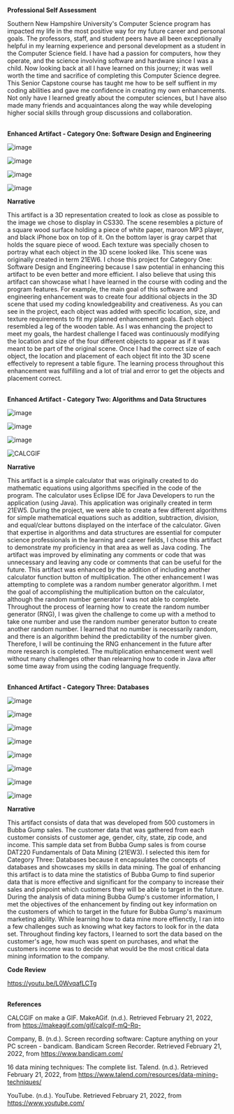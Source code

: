 **Professional Self Assessment**<br/>

Southern New Hampshire University's Computer Science program has impacted my life in the most positive way for my future career and personal goals. The professors, staff, and student peers have all been exceptionally helpful in my learning experience and personal development as a student in the Computer Science field. I have had a passion for computers, how they operate, and the science involving software and hardware since I was a child. Now looking back at all I have learned on this journey; it was well worth the time and sacrifice of completing this Computer Science degree. This Senior Capstone course has taught me how to be self suffient in my coding abilities and gave me confidence in creating my own enhancements. Not only have I learned greatly about the computer sciences, but I have also made many friends and acquaintances along the way while developing higher social skills through group discussions and collaboration.<br/><br/>

**Enhanced Artifact - Category One: Software Design and Engineering**<br/>

![image](https://user-images.githubusercontent.com/76239358/154863944-c055ba86-dd29-4282-be24-a069971ea49c.png)<br/>

![image](https://user-images.githubusercontent.com/76239358/154864202-dc2d7660-cfdd-4021-870f-5496797938fd.png)<br/>

![image](https://user-images.githubusercontent.com/76239358/154864162-9af2070a-d93e-4ee3-8839-2f52cb140d67.png)<br/>

![image](https://user-images.githubusercontent.com/76239358/154864327-2c6f6c2c-2bd5-4950-9bb2-7927b18ff5c4.png)<br/>


**Narrative**<br/>

This artifact is a 3D representation created to look as close as possible to the image we chose to display in CS330. The scene resembles a picture of a square wood surface holding a piece of white paper, maroon MP3 player, and black iPhone box on top of it. On the bottom layer is gray carpet that holds the square piece of wood. Each texture was specially chosen to portray what each object in the 3D scene looked like. This scene was originally created in term 21EW6. I chose this project for Category One: Software Design and Engineering because I saw potential in enhancing this artifact to be even better and more efficient. I also believe that using this artifact can showcase what I have learned in the course with coding and the program features. For example, the main goal of this software and engineering enhancement was to create four additional objects in the 3D scene that used my coding knowledgeability and creativeness. As you can see in the project, each object was added with specific location, size, and texture requirements to fit my planned enhancement goals. Each object resembled a leg of the wooden table. As I was enhancing the project to meet my goals, the hardest challenge I faced was continuously modifying the location and size of the four different objects to appear as if it was meant to be part of the original scene. Once I had the correct size of each object, the location and placement of each object fit into the 3D scene effectively to represent a table figure. The learning process throughout this enhancement was fulfilling and a lot of trial and error to get the objects and placement correct.<br/><br/>

**Enhanced Artifact - Category Two: Algorithms and Data Structures**<br/>

![image](https://user-images.githubusercontent.com/76239358/154867771-6579add3-1950-4e21-b86f-f00a119ee375.png)<br/>

![image](https://user-images.githubusercontent.com/76239358/154867829-ebe8512d-a8ba-4881-be87-b8bb7a73093b.png)<br/>

![image](https://user-images.githubusercontent.com/76239358/154867350-94db8222-d627-4f4d-a016-6b414849f607.png)<br/>

![CALCGIF](https://user-images.githubusercontent.com/76239358/154867676-d51f0def-8fc8-4124-b241-7a4234767bde.gif)<br/>


**Narrative**<br/>

This artifact is a simple calculator that was originally created to do mathematic equations using algorithms specified in the code of the program. The calculator uses Eclipse IDE for Java Developers to run the application (using Java). This application was originally created in term 21EW5. During the project, we were able to create a few different algorithms for simple mathematical equations such as addition, subtraction, division, and equal/clear buttons displayed on the interface of the calculator. Given that expertise in algorithms and data structures are essential for computer science professionals in the learning and career fields, I chose this artifact to demonstrate my proficiency in that area as well as Java coding. The artifact was improved by eliminating any comments or code that was unnecessary and leaving any code or comments that can be useful for the future. This artifact was enhanced by the addition of including another calculator function button of multiplication. The other enhancement I was attempting to complete was a random number generator algorithm. I met the goal of accomplishing the multiplication button on the calculator, although the random number generator I was not able to complete. Throughout the process of learning how to create the random number generator (RNG), I was given the challenge to come up with a method to take one number and use the random number generator button to create another random number. I learned that no number is necessarily random, and there is an algorithm behind the predictability of the number given. Therefore, I will be continuing the RNG enhancement in the future after more research is completed. The multiplication enhancement went well without many challenges other than relearning how to code in Java after some time away from using the coding language frequently.<br/><br/>

**Enhanced Artifact - Category Three: Databases**<br/>

![image](https://user-images.githubusercontent.com/76239358/154873226-e7b0ced4-f465-49c6-bb67-265ca9812c4e.png)
<br/>

![image](https://user-images.githubusercontent.com/76239358/154873816-c77cda9b-dfef-4f33-8796-a1bb2360c4c3.png)
<br/>

![image](https://user-images.githubusercontent.com/76239358/154873852-c055978e-8b69-4a1f-9603-e423644817e2.png)
<br/>

![image](https://user-images.githubusercontent.com/76239358/154873938-2a5d3c23-df87-49dc-b773-09e417056697.png)
<br/>

![image](https://user-images.githubusercontent.com/76239358/154873977-5a403fba-64f0-450e-ae90-81dc3159cb35.png)
<br/>

![image](https://user-images.githubusercontent.com/76239358/154874085-7e080b54-a61f-4eaa-b736-1cccfd0e15f1.png)
<br/>

![image](https://user-images.githubusercontent.com/76239358/154874189-35808a2c-04e0-41fc-bb90-5f3e9661c203.png)
<br/>

![image](https://user-images.githubusercontent.com/76239358/154874232-40d83c65-3680-4698-b176-25d84374c3fd.png)
<br/>

**Narrative**<br/>

This artifact consists of data that was developed from 500 customers in Bubba Gump sales. The customer data that was gathered from each customer consists of customer age, gender, city, state, zip code, and income. This sample data set from Bubba Gump sales is from course DAT220 Fundamentals of Data Mining (21EW3). I selected this item for Category Three: Databases because it encapsulates the concepts of databases and showcases my skills in data mining. The goal of enhancing this artifact is to data mine the statistics of Bubba Gump to find superior data that is more effective and significant for the company to increase their sales and pinpoint which customers they will be able to target in the future. During the analysis of data mining Bubba Gump's customer information, I met the objectives of the enhancement by finding out key information on the customers of which to target in the future for Bubba Gump's maximum marketing ability. While learning how to data mine more effienctly, I ran into a few challenges such as knowing what key factors to look for in the data set. Throughout finding key factors, I learned to sort the data based on the customer's age, how much was spent on purchases, and what the customers income was to decide what would be the most critical data mining information to the company.

**Code Review**<br/>

https://youtu.be/L0WvqafLCTg<br/><br/>

**References**<br/>

CALCGIF on make a GIF. MakeAGif. (n.d.). Retrieved February 21, 2022, from https://makeagif.com/gif/calcgif-mQ-Rq- <br/>

Company, B. (n.d.). Screen recording software: Capture anything on your PC screen - bandicam. Bandicam Screen Recorder. Retrieved February 21, 2022, from https://www.bandicam.com/ <br/>

16 data mining techniques: The complete list. Talend. (n.d.). Retrieved February 21, 2022, from https://www.talend.com/resources/data-mining-techniques/ <br/>

YouTube. (n.d.). YouTube. Retrieved February 21, 2022, from https://www.youtube.com/
